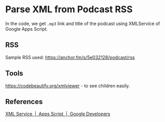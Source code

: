 # Parse XML from Podcast RSS

In the code, we get `.mp3` link and title of the podcast using XMLService of Google Apps Script.

## RSS

Sample RSS used: https://anchor.fm/s/5e032128/podcast/rss

## Tools

https://codebeautify.org/xmlviewer -  to see children easily.

## References

[XML Service  |  Apps Script  |  Google Developers](https://developers.google.com/apps-script/reference/xml-service)